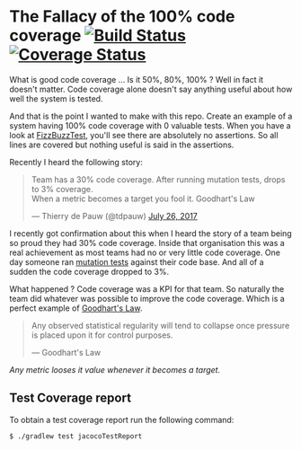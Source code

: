 # The Fallacy of the 100% code coverage [![Build Status](https://travis-ci.org/thinkinglabs/the-100-percent-code-coverage-fallacy.svg?branch=master)](https://travis-ci.org/thinkinglabs/the-100-percent-code-coverage-fallacy) [![Coverage Status](https://coveralls.io/repos/github/thinkinglabs/the-100-percent-code-coverage-fallacy/badge.svg?branch=master)](https://coveralls.io/github/thinkinglabs/the-100-percent-code-coverage-fallacy?branch=master)

What is good code coverage ... Is it 50%, 80%, 100% ? Well in fact it doesn't matter. Code coverage alone doesn't say anything useful about how well the system is tested.

And that is the point I wanted to make with this repo. Create an example of a system having 100% code coverage with 0 valuable tests. When you have a look at [FizzBuzzTest](./src/test/java/io/thinkinglabs/FizzBuzzTest.java), you'll see there are absolutely no assertions. So all lines are covered but nothing useful is said in the assertions.

Recently I heard the following story:
<blockquote class="twitter-tweet" data-lang="en"><p lang="en" dir="ltr">Team has a 30% code coverage. After running mutation tests, drops to 3% coverage.<br>When a metric becomes a target you fool it. Goodhart&#39;s Law</p>&mdash; Thierry de Pauw (@tdpauw) <a href="https://twitter.com/tdpauw/status/890112157450481664">July 26, 2017</a></blockquote>

I recently got confirmation about this when I heard the story of a team being so proud they had 30% code coverage. Inside that organisation this was a real achievement as most teams had no or very little code coverage. One day someone ran [mutation tests](https://en.wikipedia.org/wiki/Mutation_testing) against their code base. And all of a sudden the code coverage dropped to 3%.

What happened ? Code coverage was a KPI for that team. So naturally the team did whatever was possible to improve the code coverage.
Which is a perfect example of [Goodhart's Law](https://en.wikipedia.org/wiki/Goodhart%27s_law).

> Any observed statistical regularity will tend to collapse once pressure is placed upon it for control purposes.
>
> &mdash; Goodhart's Law

_Any metric looses it value whenever it becomes a target._

## Test Coverage report
To obtain a test coverage report run the following command:
```
$ ./gradlew test jacocoTestReport
```

